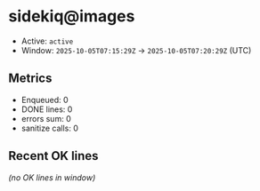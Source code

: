 # sidekiq@images

- Active: `active`
- Window: `2025-10-05T07:15:29Z` → `2025-10-05T07:20:29Z` (UTC)

## Metrics
- Enqueued: 0
- DONE lines: 0
- errors sum: 0
- sanitize calls: 0

## Recent OK lines
_(no OK lines in window)_
